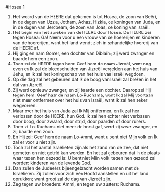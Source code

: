 #Hosea 1
1. Het woord van de HEERE dat gekomen is tot Hosea, de zoon van Beëri, in de dagen van Uzzia, Jotham, Achaz, Hizkia, de koningen van Juda, en in de dagen van Jerobeam, de zoon van Joas, de koning van Israël.
2. Het begin van het spreken van de HEERE door Hosea. De HEERE zei tegen Hosea: Ga! Neem voor u een vrouw van de hoererijen en kinderen van de hoererijen, want het land wendt zich in schandelijke hoererij van de HEERE af.
3. Hij ging en nam Gomer, een dochter van Diblaïm; zij werd zwanger en baarde hem een zoon.
4. Toen zei de HEERE tegen hem: Geef hem de naam Jizreël, want nog even en Ik zal de bloedschulden van Jizreël vergelden aan het huis van Jehu, en Ik zal het koningschap van het huis van Israël wegdoen. 
5. Op die dag zal het gebeuren dat Ik de boog van Israël zal breken in het dal van Jizreël.
6. Zij werd opnieuw zwanger, en zij baarde een dochter. Daarop zei Hij tegen hem: Geef haar de naam Lo-Ruchama, want Ik zal Mij voortaan niet meer ontfermen over het huis van Israël, want ik zal hen zeker wegvoeren.
7. Maar over het huis van Juda zal Ik Mij ontfermen, en Ik zal hen verlossen door de HEERE, hun God. Ik zal hen echter niet verlossen door boog, door zwaard, door strijd, door paarden of door ruiters.
8. Toen zij Lo-Ruchama niet meer de borst gaf, werd zij *weer* zwanger, en zij baarde een zoon.
9. En Hij zei: Geef hem de naam Lo-Ammi, want u bent niet Mijn volk en Ík zal er voor u niet zijn. 
10. Toch zal het aantal Israëlieten zijn als het zand van de zee, dat niet gemeten en niet geteld kan worden. En het zal gebeuren dat in de plaats waar tegen hen gezegd is: U bent niet Mijn volk, tegen hen gezegd zal worden: kinderen van de levende God. 
11. Dan zullen de Judeeërs bijeengebracht worden samen met de Israëlieten. Zij zullen voor zich één Hoofd aanstellen en uit het land oprukken; want groot zal de dag van Jizreël zijn. 
12. Zeg tegen uw broeders: Ammi, en tegen uw zusters: Ruchama.
